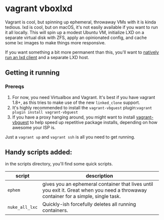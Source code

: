 # vagrant vboxlxd
Vagrant is cool, but spinning up ephemeral, throwaway VMs with it is kinda tedious. lxd is cool, but on macOS, it's not easily available if you want to run it all locally. This will spin up a modest Ubuntu VM, initialize LXD on a separate virtual disk with ZFS, apply an opinionated config, and cache some lxc images to make things more responsive.

If you want something a bit more permanent than this, you'll want to [natively run an lxd client](https://insights.ubuntu.com/2017/02/27/lxd-client-on-windows-and-macos/) and a separate LXD host.

## Getting it running

### Prereqs
1. For now, you need Virtualbox and Vagrant. It's best if you have vagrant 1.8+, as this tries to make use of the new `linked_clone` support.
2. It's highly recommended to install the `vagrant-vbguest` plugin:```vagrant plugin install vagrant-vbguest```
3. If you have a proxy hanging around, you might want to install [vagrant-vbguest](https://github.com/tmatilai/vagrant-proxyconf) to help speed up repetitive package installs, depending on how awesome your ISP is.

Just a ```vagrant up``` and ```vagrant ssh``` is all you need to get running.


## Handy scripts added:
in the scripts directory, you'll find some quick scripts.

script | description
------ | ------------
`ephem` | gives you an ephemeral container that lives until you exit it. Great when you need a throwaway container for a simple, single task.
`nuke_all_lxc` | Quickly-ish forcefully deletes all running containers. 
